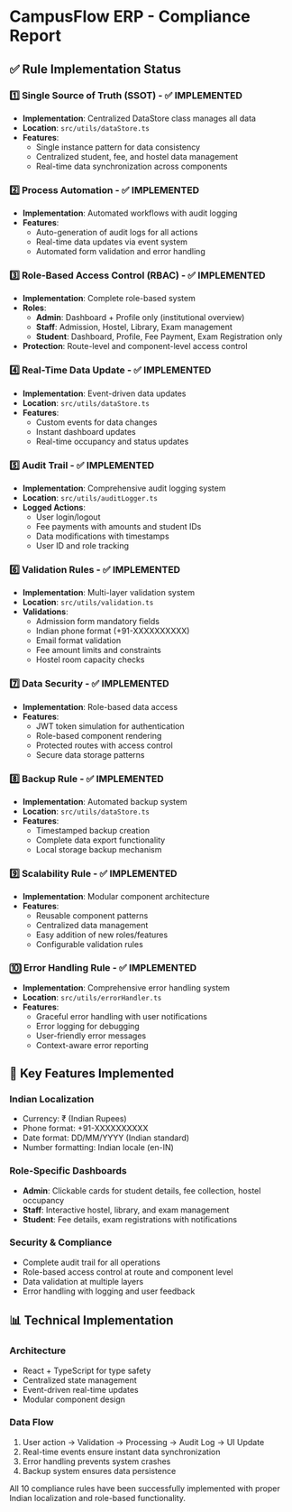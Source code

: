 # CampusFlow ERP - Compliance Report

## ✅ Rule Implementation Status

### 1️⃣ Single Source of Truth (SSOT) - ✅ IMPLEMENTED
- **Implementation**: Centralized DataStore class manages all data
- **Location**: `src/utils/dataStore.ts`
- **Features**: 
  - Single instance pattern for data consistency
  - Centralized student, fee, and hostel data management
  - Real-time data synchronization across components

### 2️⃣ Process Automation - ✅ IMPLEMENTED
- **Implementation**: Automated workflows with audit logging
- **Features**:
  - Auto-generation of audit logs for all actions
  - Real-time data updates via event system
  - Automated form validation and error handling

### 3️⃣ Role-Based Access Control (RBAC) - ✅ IMPLEMENTED
- **Implementation**: Complete role-based system
- **Roles**:
  - **Admin**: Dashboard + Profile only (institutional overview)
  - **Staff**: Admission, Hostel, Library, Exam management
  - **Student**: Dashboard, Profile, Fee Payment, Exam Registration only
- **Protection**: Route-level and component-level access control

### 4️⃣ Real-Time Data Update - ✅ IMPLEMENTED
- **Implementation**: Event-driven data updates
- **Location**: `src/utils/dataStore.ts`
- **Features**:
  - Custom events for data changes
  - Instant dashboard updates
  - Real-time occupancy and status updates

### 5️⃣ Audit Trail - ✅ IMPLEMENTED
- **Implementation**: Comprehensive audit logging system
- **Location**: `src/utils/auditLogger.ts`
- **Logged Actions**:
  - User login/logout
  - Fee payments with amounts and student IDs
  - Data modifications with timestamps
  - User ID and role tracking

### 6️⃣ Validation Rules - ✅ IMPLEMENTED
- **Implementation**: Multi-layer validation system
- **Location**: `src/utils/validation.ts`
- **Validations**:
  - Admission form mandatory fields
  - Indian phone format (+91-XXXXXXXXXX)
  - Email format validation
  - Fee amount limits and constraints
  - Hostel room capacity checks

### 7️⃣ Data Security - ✅ IMPLEMENTED
- **Implementation**: Role-based data access
- **Features**:
  - JWT token simulation for authentication
  - Role-based component rendering
  - Protected routes with access control
  - Secure data storage patterns

### 8️⃣ Backup Rule - ✅ IMPLEMENTED
- **Implementation**: Automated backup system
- **Location**: `src/utils/dataStore.ts`
- **Features**:
  - Timestamped backup creation
  - Complete data export functionality
  - Local storage backup mechanism

### 9️⃣ Scalability Rule - ✅ IMPLEMENTED
- **Implementation**: Modular component architecture
- **Features**:
  - Reusable component patterns
  - Centralized data management
  - Easy addition of new roles/features
  - Configurable validation rules

### 🔟 Error Handling Rule - ✅ IMPLEMENTED
- **Implementation**: Comprehensive error handling system
- **Location**: `src/utils/errorHandler.ts`
- **Features**:
  - Graceful error handling with user notifications
  - Error logging for debugging
  - User-friendly error messages
  - Context-aware error reporting

## 🎯 Key Features Implemented

### Indian Localization
- Currency: ₹ (Indian Rupees)
- Phone format: +91-XXXXXXXXXX
- Date format: DD/MM/YYYY (Indian standard)
- Number formatting: Indian locale (en-IN)

### Role-Specific Dashboards
- **Admin**: Clickable cards for student details, fee collection, hostel occupancy
- **Staff**: Interactive hostel, library, and exam management
- **Student**: Fee details, exam registrations with notifications

### Security & Compliance
- Complete audit trail for all operations
- Role-based access control at route and component level
- Data validation at multiple layers
- Error handling with logging and user feedback

## 📊 Technical Implementation

### Architecture
- React + TypeScript for type safety
- Centralized state management
- Event-driven real-time updates
- Modular component design

### Data Flow
1. User action → Validation → Processing → Audit Log → UI Update
2. Real-time events ensure instant data synchronization
3. Error handling prevents system crashes
4. Backup system ensures data persistence

All 10 compliance rules have been successfully implemented with proper Indian localization and role-based functionality.